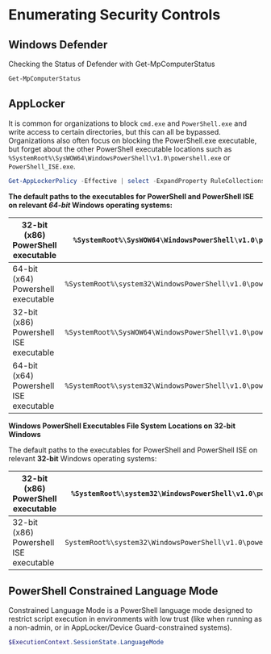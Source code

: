 # Enumerating Security Controls
## Windows Defender
Checking the Status of Defender with Get-MpComputerStatus
```powershell
Get-MpComputerStatus
```
## AppLocker
It is common for organizations to block `cmd.exe` and `PowerShell.exe` and write access to certain directories, but this can all be bypassed. Organizations also often focus on blocking the PowerShell.exe executable, but forget about the other PowerShell executable locations such as `%SystemRoot%\SysWOW64\WindowsPowerShell\v1.0\powershell.exe` or `PowerShell_ISE.exe`. 

```powershell
Get-AppLockerPolicy -Effective | select -ExpandProperty RuleCollections
```
**The default paths to the executables for PowerShell and PowerShell ISE on relevant _64-bit_ Windows operating systems:**

| 32-bit (x86) PowerShell executable     | `%SystemRoot%\SysWOW64\WindowsPowerShell\v1.0\powershell.exe`     |
| -------------------------------------- | ----------------------------------------------------------------- |
| 64-bit (x64) Powershell executable     | `%SystemRoot%\system32\WindowsPowerShell\v1.0\powershell.exe`     |
| 32-bit (x86) Powershell ISE executable | `%SystemRoot%\SysWOW64\WindowsPowerShell\v1.0\powershell_ise.exe` |
| 64-bit (x64) Powershell ISE executable | `%SystemRoot%\system32\WindowsPowerShell\v1.0\powershell_ise.exe` |

**Windows PowerShell Executables File System Locations on 32-bit Windows**

The default paths to the executables for PowerShell and PowerShell ISE on relevant **32-bit** Windows operating systems:

| 32-bit (x86) PowerShell executable     | `%SystemRoot%\system32\WindowsPowerShell\v1.0\powershell.exe`    |
| -------------------------------------- | ---------------------------------------------------------------- |
| 32-bit (x86) Powershell ISE executable | `SystemRoot%\system32\WindowsPowerShell\v1.0\powershell_ise.exe` |


## PowerShell Constrained Language Mode
Constrained Language Mode is a PowerShell language mode designed to restrict script execution in environments with low trust (like when running as a non-admin, or in AppLocker/Device Guard-constrained systems).
```powershell
$ExecutionContext.SessionState.LanguageMode
```
